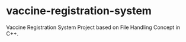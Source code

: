 # vaccine-registration-system
Vaccine Registration System Project based on File Handling Concept in C++.
